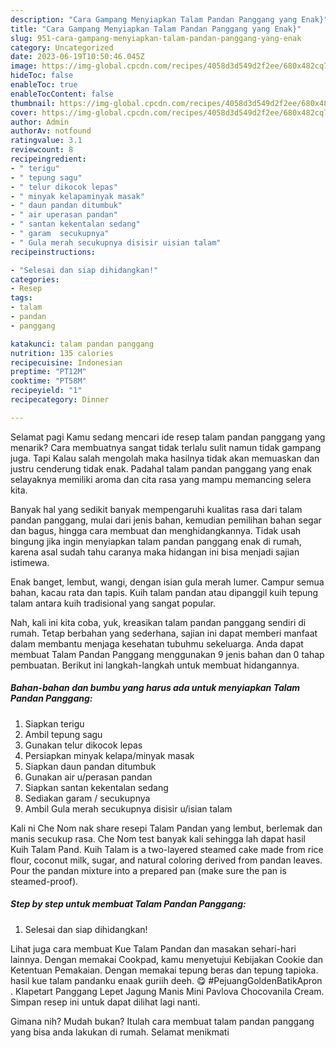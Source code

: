 ```yaml
---
description: "Cara Gampang Menyiapkan Talam Pandan Panggang yang Enak}"
title: "Cara Gampang Menyiapkan Talam Pandan Panggang yang Enak}"
slug: 951-cara-gampang-menyiapkan-talam-pandan-panggang-yang-enak
category: Uncategorized
date: 2023-06-19T10:50:46.045Z
image: https://img-global.cpcdn.com/recipes/4058d3d549d2f2ee/680x482cq70/talam-pandan-panggang-foto-resep-utama.jpg
hideToc: false
enableToc: true
enableTocContent: false
thumbnail: https://img-global.cpcdn.com/recipes/4058d3d549d2f2ee/680x482cq70/talam-pandan-panggang-foto-resep-utama.jpg
cover: https://img-global.cpcdn.com/recipes/4058d3d549d2f2ee/680x482cq70/talam-pandan-panggang-foto-resep-utama.jpg
author: Admin
authorAv: notfound
ratingvalue: 3.1
reviewcount: 8
recipeingredient:
- " terigu"
- " tepung sagu"
- " telur dikocok lepas"
- " minyak kelapaminyak masak"
- " daun pandan ditumbuk"
- " air uperasan pandan"
- " santan kekentalan sedang"
- " garam  secukupnya"
- " Gula merah secukupnya disisir uisian talam"
recipeinstructions:

- "Selesai dan siap dihidangkan!"
categories:
- Resep
tags:
- talam
- pandan
- panggang

katakunci: talam pandan panggang 
nutrition: 135 calories
recipecuisine: Indonesian
preptime: "PT12M"
cooktime: "PT58M"
recipeyield: "1"
recipecategory: Dinner

---
```



Selamat pagi Kamu sedang mencari ide resep talam pandan panggang yang menarik? Cara membuatnya sangat tidak terlalu sulit namun tidak gampang juga. Tapi Kalau salah mengolah maka hasilnya tidak akan memuaskan dan justru cenderung tidak enak. Padahal talam pandan panggang yang enak selayaknya memiliki aroma dan cita rasa yang mampu memancing selera kita.


Banyak hal yang sedikit banyak mempengaruhi kualitas rasa dari talam pandan panggang, mulai dari jenis bahan, kemudian pemilihan bahan segar dan bagus, hingga cara membuat dan menghidangkannya. Tidak usah bingung jika ingin menyiapkan talam pandan panggang enak di rumah, karena asal sudah tahu caranya maka hidangan ini bisa menjadi sajian istimewa.

Enak banget, lembut, wangi, dengan isian gula merah lumer. Campur semua bahan, kacau rata dan tapis. Kuih talam pandan atau dipanggil kuih tepung talam antara kuih tradisional yang sangat popular.


Nah, kali ini kita coba, yuk, kreasikan talam pandan panggang sendiri di rumah. Tetap berbahan yang sederhana, sajian ini dapat memberi manfaat dalam membantu menjaga kesehatan tubuhmu sekeluarga. Anda dapat membuat Talam Pandan Panggang menggunakan 9 jenis bahan dan 0 tahap pembuatan. Berikut ini langkah-langkah untuk membuat hidangannya.

<!--inarticleads1-->

##### Bahan-bahan dan bumbu yang harus ada untuk menyiapkan Talam Pandan Panggang:

1. Siapkan  terigu
1. Ambil  tepung sagu
1. Gunakan  telur dikocok lepas
1. Persiapkan  minyak kelapa/minyak masak
1. Siapkan  daun pandan ditumbuk
1. Gunakan  air u/perasan pandan
1. Siapkan  santan kekentalan sedang
1. Sediakan  garam / secukupnya
1. Ambil  Gula merah secukupnya disisir u/isian talam


Kali ni Che Nom nak share resepi Talam Pandan yang lembut, berlemak dan manis secukup rasa. Che Nom test banyak kali sehingga lah dapat hasil Kuih Talam Pand. Kuih Talam is a two-layered steamed cake made from rice flour, coconut milk, sugar, and natural coloring derived from pandan leaves. Pour the pandan mixture into a prepared pan (make sure the pan is steamed-proof). 

<!--inarticleads2-->

##### Step by step untuk membuat Talam Pandan Panggang:


1. Selesai dan siap dihidangkan!

Lihat juga cara membuat Kue Talam Pandan dan masakan sehari-hari lainnya. Dengan memakai Cookpad, kamu menyetujui Kebijakan Cookie dan Ketentuan Pemakaian. Dengan memakai tepung beras dan tepung tapioka. hasil kue talam pandanku enaak guriih deeh. 😋 #PejuangGoldenBatikApron . Klapetart Panggang Lepet Jagung Manis Mini Pavlova Chocovanila Cream. Simpan resep ini untuk dapat dilihat lagi nanti. 

Gimana nih? Mudah bukan? Itulah cara membuat talam pandan panggang yang bisa anda lakukan di rumah. Selamat menikmati
